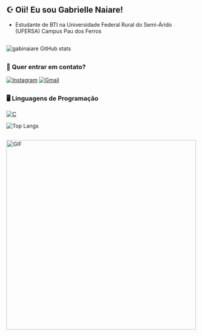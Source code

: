 ## ☪️ Oii! Eu sou Gabrielle Naiare!

- Estudante de BTI na Universidade Federal Rural do Semi-Árido (UFERSA) Campus Pau dos Ferros

##

![gabinaiare GitHub stats](https://github-readme-stats.vercel.app/api?username=gabinaiare&show_icons=true&theme=midnight-purple)

##

### 📧 Quer entrar em contato?

[![Instagram](https://img.shields.io/badge/Instagram-E4405F?style=for-the-badge&logo=instagram&logoColor=white)](https://www.instagram.com/gabrielle_naiare/)
[![Gmail](https://img.shields.io/badge/Gmail-D14836?style=for-the-badge&logo=gmail&logoColor=white)](mailto:gnpo6224@gmail.com)

##

### 🖥️ Linguagens de Programação

[![C](https://img.shields.io/badge/C-00599C?style=for-the-badge&logo=c&logoColor=white)](https://pt.wikipedia.org/wiki/C_(linguagem_de_programa%C3%A7%C3%A3o))

![Top Langs](https://github-readme-stats.vercel.app/api/top-langs/?username=gabinaiare&layout=compact&theme=midnight-purple)

##

<img src="https://i.pinimg.com/originals/a5/d1/f6/a5d1f61e89bdce061817723044f8a757.gif" alt="GIF" width="500">

